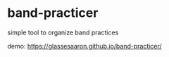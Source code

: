 # band-practicer
simple tool to organize band practices

demo: https://glassesaaron.github.io/band-practicer/
